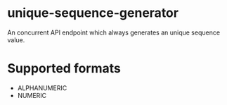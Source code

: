 # unique-sequence-generator
An concurrent API endpoint which always generates an unique sequence value.

# Supported formats
- ALPHANUMERIC
- NUMERIC
